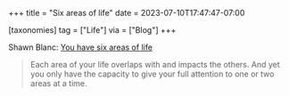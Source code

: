 +++
title = "Six areas of life"
date = 2023-07-10T17:47:47-07:00

[taxonomies]
tag = ["Life"]
via = ["Blog"]
+++

Shawn Blanc: [You have six areas of life](https://shawnblanc.net/2023/06/you-have-six-areas-of-life/)

<!-- more -->

> Each area of your life overlaps with and impacts the others. And yet you only have the capacity to give your full attention to one or two areas at a time.
